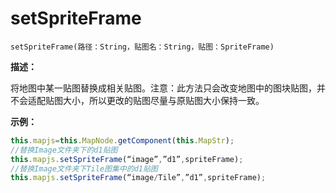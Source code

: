 # setSpriteFrame

`setSpriteFrame(路径：String，贴图名：String，贴图：SpriteFrame)`

**描述：**

将地图中某一贴图替换成相关贴图。注意：此方法只会改变地图中的图块贴图，并不会适配贴图大小，所以更改的贴图尽量与原贴图大小保持一致。

**示例：**

```javascript
this.mapjs=this.MapNode.getComponent(this.MapStr);                
//替换Image文件夹下的d1贴图                                            
this.mapjs.setSpriteFrame(“image”,”d1”,spriteFrame);                  
//替换Image文件夹下Tile图集中的d1贴图                            
this.mapjs.setSpriteFrame(“image/Tile”,”d1”,spriteFrame);
```



